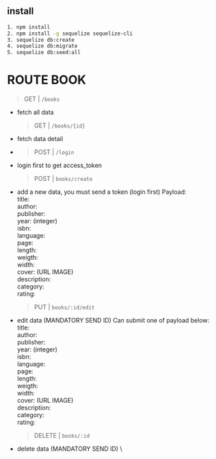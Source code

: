 ## install

```bash
1. npm install
2. npm install -g sequelize sequelize-cli
3. sequelize db:create
4. sequelize db:migrate
5. sequelize db:seed:all
```

# ROUTE BOOK

> GET | `/books`

- fetch all data
  > GET | `/books/{id}`
- fetch data detail
- > POST | `/login`
- login first to get access_token
  > POST | `books/create`
- add a new data, you must send a token (login first)
Payload: \
  title: \
  author: \
  publisher: \
  year: (integer) \
  isbn: \
  language: \
  page: \
  length: \
  weigth: \
  width: \
  cover: (URL IMAGE) \
  description: \
  category: \
  rating:
  > PUT | `books/:id/edit`
- edit data (MANDATORY SEND ID)
Can submit one of payload below: \
  title: \
  author: \
  publisher: \
  year: (integer) \
  isbn: \
  language: \
  page: \
  length: \
  weigth: \
  width: \
  cover: (URL IMAGE) \
  description: \
  category: \
  rating:
  > DELETE | `books/:id`
- delete data (MANDATORY SEND ID) \
